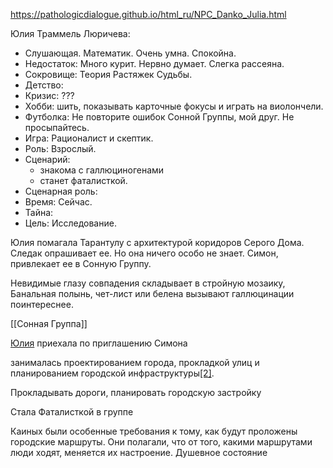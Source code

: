 https://pathologicdialogue.github.io/html_ru/NPC_Danko_Julia.html

Юлия Траммель Люричева:
-   Слушающая. Математик. Очень умна. Спокойна.
-   Недостаток: Много курит. Нервно думает. Слегка рассеяна.
-   Сокровище: Теория Растяжек Судьбы. 
-   Детство:     
-   Кризис: ???
-   Хобби: шить, показывать карточные фокусы и играть на виолончели.    
-   Футболка: Не повторите ошибок Сонной Группы, мой друг. Не просыпайтесь.    
-   Игра: Рационалист и скептик.
-   Роль: Взрослый.
-  Сценарий: 
	- знакома с галлюциногенами
	- станет фаталисткой.
-  Сценарная роль: 
-  Время: Сейчас.
-  Тайна: 
-  Цель: Исследование.


Юлия помагала Тарантулу с архитектурой коридоров Серого Дома. 
Следак опрашивает ее. Но она ничего особо не знает.
Симон, привлекает ее в Сонную Группу.



Невидимые глазу совпадения складывает в стройную мозаику, 
Банальная полынь, чет-лист или белена вызывают галлюцинации поинтереснее.



[[Сонная Группа]] 

[Юлия](https://pathologic.fandom.com/ru/wiki/%D0%AE%D0%BB%D0%B8%D1%8F_%D0%9B%D1%8E%D1%80%D0%B8%D1%87%D0%B5%D0%B2%D0%B0) приехала по приглашению Симона

занималась проектированием города, прокладкой улиц и планированием городской инфраструктуры[[2]](https://pathologic.fandom.com/ru/wiki/%D0%A1%D0%BE%D0%BD%D0%BD%D0%B0%D1%8F_%D0%B3%D1%80%D1%83%D0%BF%D0%BF%D0%B0#cite_note-:1-2).

Прокладывать дороги, планировать городскую застройку

Стала Фаталисткой в группе

Каиных были особенные требования к тому, как будут проложены городские маршруты. Они полагали, что от того, какими маршрутами люди ходят, меняется их настроение. Душевное состояние
